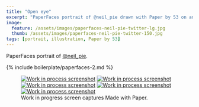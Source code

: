 ```yaml
---
title: "Open eye"
excerpt: "PaperFaces portrait of @neil_pie drawn with Paper by 53 on an iPad."
image: 
  feature: /assets/images/paperfaces-neil-pie-twitter-lg.jpg
  thumb: /assets/images/paperfaces-neil-pie-twitter-150.jpg
tags: [portrait, illustration, Paper by 53]
---
```


PaperFaces portrait of [@neil_pie](http://twitter.com/neil_pie).

{% include boilerplate/paperfaces-2.md %}

<figure class="third">
	<a href="{{ site.url }}/assets/images/paperfaces-neil-pie-process-1-lg.jpg"><img src="{{ site.url }}/assets/images/paperfaces-neil-pie-process-1-600.jpg" alt="Work in process screenshot"></a>
	<a href="{{ site.url }}/assets/images/paperfaces-neil-pie-process-2-lg.jpg"><img src="{{ site.url }}/assets/images/paperfaces-neil-pie-process-2-600.jpg" alt="Work in process screenshot"></a>
	<a href="{{ site.url }}/assets/images/paperfaces-neil-pie-process-3-lg.jpg"><img src="{{ site.url }}/assets/images/paperfaces-neil-pie-process-3-600.jpg" alt="Work in process screenshot"></a>
	<a href="{{ site.url }}/assets/images/paperfaces-neil-pie-process-4-lg.jpg"><img src="{{ site.url }}/assets/images/paperfaces-neil-pie-process-4-600.jpg" alt="Work in process screenshot"></a>
	<a href="{{ site.url }}/assets/images/paperfaces-neil-pie-process-5-lg.jpg"><img src="{{ site.url }}/assets/images/paperfaces-neil-pie-process-5-600.jpg" alt="Work in process screenshot"></a>
	<figcaption>Work in progress screen captures Made with Paper.</figcaption>
</figure>